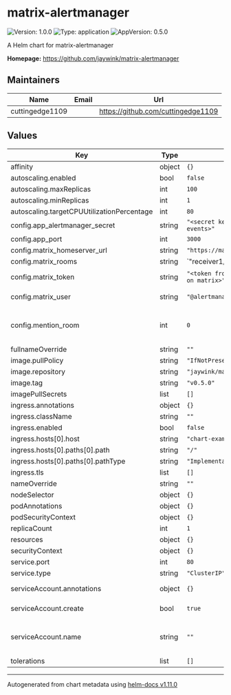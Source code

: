 # matrix-alertmanager

![Version: 1.0.0](https://img.shields.io/badge/Version-1.0.0-informational?style=flat-square) ![Type: application](https://img.shields.io/badge/Type-application-informational?style=flat-square) ![AppVersion: 0.5.0](https://img.shields.io/badge/AppVersion-0.5.0-informational?style=flat-square)

A Helm chart for matrix-alertmanager

**Homepage:** <https://github.com/jaywink/matrix-alertmanager>

## Maintainers

| Name | Email | Url |
| ---- | ------ | --- |
| cuttingedge1109 |  | <https://github.com/cuttingedge1109> |

## Values

| Key | Type | Default | Description |
|-----|------|---------|-------------|
| affinity | object | `{}` |  |
| autoscaling.enabled | bool | `false` |  |
| autoscaling.maxReplicas | int | `100` |  |
| autoscaling.minReplicas | int | `1` |  |
| autoscaling.targetCPUUtilizationPercentage | int | `80` |  |
| config.app_alertmanager_secret | string | `"<secret key for the webhook events>"` | Secret key for the webhook events |
| config.app_port | int | `3000` | App listen port |
| config.matrix_homeserver_url | string | `"https://matrix.org/"` |  |
| config.matrix_rooms | string | `"receiver1/!abcdefgh:homeserver.tld|receiver2/!qwerty:homeserver.tld"` | Matrix room list receiving alerts. Format: ${RECEIVER1}/${ROOM_ID1}|${RECEIVER2}/${ROOM_ID2}. ${RECEIVER} should be same in the alertmanager config. |
| config.matrix_token | string | `"<token from the alertmanager user on matrix>"` | Token of the alertmanager user on matrix |
| config.matrix_user | string | `"@alertmanager:homeserver.tld"` | ID of the alertmanager user on matrix |
| config.mention_room | int | `0` | Set this to 1 to make firing alerts do a `@room` mention. NOTE! Bot should also have enough power in the room for this to be useful. |
| fullnameOverride | string | `""` |  |
| image.pullPolicy | string | `"IfNotPresent"` |  |
| image.repository | string | `"jaywink/matrix-alertmanager"` |  |
| image.tag | string | `"v0.5.0"` |  |
| imagePullSecrets | list | `[]` |  |
| ingress.annotations | object | `{}` |  |
| ingress.className | string | `""` |  |
| ingress.enabled | bool | `false` |  |
| ingress.hosts[0].host | string | `"chart-example.local"` |  |
| ingress.hosts[0].paths[0].path | string | `"/"` |  |
| ingress.hosts[0].paths[0].pathType | string | `"ImplementationSpecific"` |  |
| ingress.tls | list | `[]` |  |
| nameOverride | string | `""` |  |
| nodeSelector | object | `{}` |  |
| podAnnotations | object | `{}` |  |
| podSecurityContext | object | `{}` |  |
| replicaCount | int | `1` |  |
| resources | object | `{}` |  |
| securityContext | object | `{}` |  |
| service.port | int | `80` |  |
| service.type | string | `"ClusterIP"` |  |
| serviceAccount.annotations | object | `{}` | Annotations to add to the service account |
| serviceAccount.create | bool | `true` | Specifies whether a service account should be created |
| serviceAccount.name | string | `""` | The name of the service account to use. If not set and create is true, a name is generated using the fullname template |
| tolerations | list | `[]` |  |

----------------------------------------------
Autogenerated from chart metadata using [helm-docs v1.11.0](https://github.com/norwoodj/helm-docs/releases/v1.11.0)
